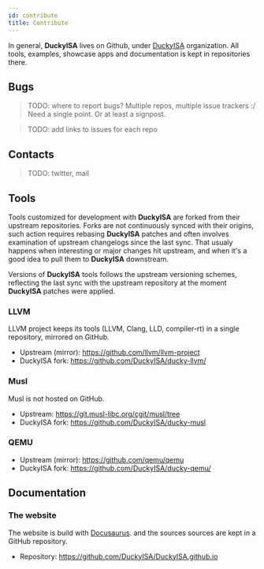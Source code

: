 ```yaml
---
id: contribute
title: Contribute
---
```


In general, **DuckyISA** lives on Github, under [DuckyISA](https://github.com/DuckyISA) organization. All tools, examples, showcase apps and documentation is kept in repositories there.

## Bugs

> TODO: where to report bugs? Multiple repos, multiple issue trackers :/ Need a single point. Or at least a signpost.

> TODO: add links to issues for each repo

## Contacts

> TODO: twitter, mail

## Tools

Tools customized for development with **DuckyISA** are forked from their upstream repositories. Forks are not continuously synced with their origins, such action requires rebasing **DuckyISA** patches and often involves examination of upstream changelogs since the last sync. That usualy happens when interesting or major changes hit upstream, and when it's a good idea to pull them to **DuckyISA** downstream.

Versions of **DuckyISA** tools follows the upstream versioning schemes, reflecting the last sync with the upstream repository at the moment **DuckyISA** patches were applied.

### LLVM

LLVM project keeps its tools (LLVM, Clang, LLD, compiler-rt) in a single repository, mirrored on GitHub.

* Upstream (mirror): https://github.com/llvm/llvm-project
* DuckyISA fork: https://github.com/DuckyISA/ducky-llvm/

### Musl

Musl is not hosted on GitHub.

* Upstream: https://git.musl-libc.org/cgit/musl/tree
* DuckyISA fork: https://github.com/DuckyISA/ducky-musl

### QEMU

* Upstream (mirror): https://github.com/qemu/qemu
* DuckyISA fork: https://github.com/DuckyISA/ducky-qemu/


## Documentation

### The website

The website is build with [Docusaurus](https://docusaurus.io). and the sources sources are kept in a GitHub repository.

* Repository: https://github.com/DuckyISA/DuckyISA.github.io
